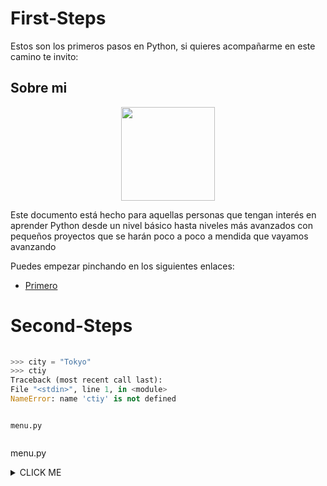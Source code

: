 # First-Steps

Estos son los primeros pasos en Python, si quieres acompañarme en este camino te invito:

## Sobre mi

<p align="center">
<img src="https://user-images.githubusercontent.com/1339349/191783230-5b506457-677b-49a2-a816-de538fe80c82.png" width="150px">
</p>

Este documento está hecho para aquellas personas que tengan interés en aprender Python desde un nivel básico hasta niveles más avanzados con pequeños proyectos que se harán poco a poco a mendida que vayamos avanzando

Puedes empezar pinchando en los siguientes enlaces:

- [Primero](https://www.python.org/downloads/)
 
# Second-Steps


```python
		
>>> city = "Tokyo"
>>> ctiy
Traceback (most recent call last):
File "<stdin>", line 1, in <module>
NameError: name 'ctiy' is not defined

```
```
		
menu.py
		
```	

menu.py


<details><summary>CLICK ME</summary>
<p>

#### We can hide anything, even code!

```ruby
   puts "Hello World"
```

</p>
</details>
